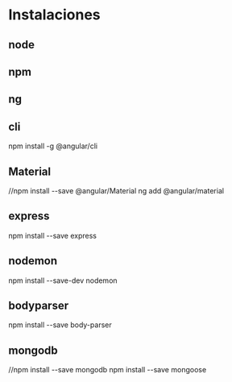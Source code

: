 
# Instalaciones

## node

## npm

## ng


## cli

npm install -g @angular/cli


## Material
//npm install --save @angular/Material
ng add @angular/material


## express

npm install --save express


## nodemon

npm install --save-dev nodemon


## bodyparser

npm install --save body-parser


## mongodb

//npm install --save mongodb
npm install --save mongoose
